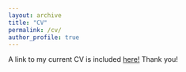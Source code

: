 ```yaml
---
layout: archive
title: "CV"
permalink: /cv/
author_profile: true
---
```


A link to my current CV is included [here!](https://gspp.berkeley.edu/assets/uploads/phd/cv/2019-07_--_Condensed_CV_--_Harney%2C_J.pdf) Thank you!
